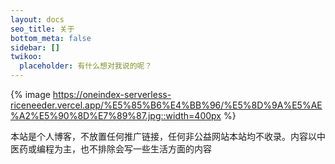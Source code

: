 ```yaml
---
layout: docs
seo_title: 关于
bottom_meta: false
sidebar: []
twikoo:
  placeholder: 有什么想对我说的呢？
---
```


{% image https://oneindex-serverless-riceneeder.vercel.app/%E5%85%B6%E4%BB%96/%E5%8D%9A%E5%AE%A2%E5%90%8D%E7%89%87.jpg::width=400px %}

本站是个人博客，不放置任何推广链接，任何非公益网站本站均不收录。内容以中医药或编程为主，也不排除会写一些生活方面的内容


